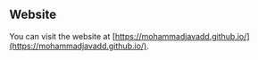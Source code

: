 ## Website

You can visit the website at [https://mohammadjavadd.github.io/](https://mohammadjavadd.github.io/).
